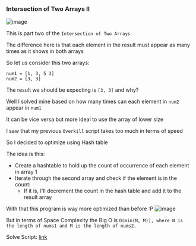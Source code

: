 <h3> Intersection of Two Arrays II </h3>

![image](https://github.com/h4ckyou/h4ckyou.github.io/assets/127159644/2c91159c-660b-4a1d-a6f9-2d13797da8f8)

This is part two of the `Intersection of Two Arrays`

The difference here is that each element in the result must appear as many times as it shows in both arrays

So let us consider this two arrays:

```
num1 = [1, 3, 5 3]
num2 = [3, 3]
```

The result we should be expecting is `[3, 3]` and why?

Well I solved mine based on how many times can each element in `num2` appear in `num1`

It can be vice versa but more ideal to use the array of lower size

I saw that my previous `Overkill` script takes too much in terms of speed

So I decided to optimize using Hash table

The idea is this:
- Create a hashtable to hold up the count of occurrence of each element in array 1
- Iterate through the second array and check if the element is in the count:
  - If it is, I'll decrement the count in the hash table and add it to the result array
 

With that this program is way more optimized than before :P
![image](https://github.com/h4ckyou/h4ckyou.github.io/assets/127159644/fe27ce47-64e1-40b0-9580-e448eb1eadb9)

But in terms of Space Complexity the Big O is `O(min(N, M)), where N is the length of nums1 and M is the length of nums2.`

Solve Script: [link](https://github.com/h4ckyou/h4ckyou.github.io/blob/main/posts/programming/Leetcode/Intersection%20of%20Two%20Arrays%20II/solve.py)
